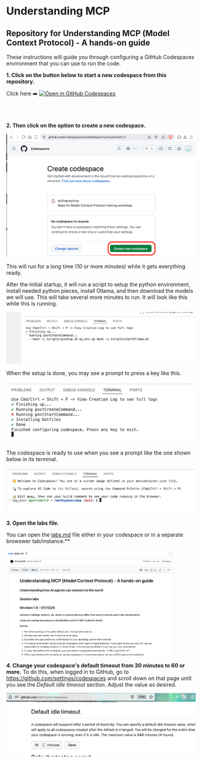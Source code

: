 # Understanding MCP
## Repository for Understanding MCP (Model Context Protocol) - A hands-on guide 

These instructions will guide you through configuring a GitHub Codespaces environment that you can use to run the code. 

**1. Click on the button below to start a new codespace from this repository.**

Click here ➡️  [![Open in GitHub Codespaces](https://github.com/codespaces/badge.svg)](https://codespaces.new/skillrepos/mcp?quickstart=1)

<br><br>

**2. Then click on the option to create a new codespace.**

![Creating new codespace from button](./images/mcp1.png?raw=true "Creating new codespace from button")

This will run for a long time (10 or more minutes) while it gets everything ready.

After the initial startup, it will run a script to setup the python environment, install needed python pieces, install Ollama, and then download the models we will use. This will take several more minutes to run. It will look like this while this is running.

![Final prep](./images/mcp2.png?raw=true "Final prep")

When the setup is done, you may see a prompt to press a key like this.

![Ready to use](./images/mcp3.png?raw=true "Ready to use")

The codespace is ready to use when you see a prompt like the one shown below in its terminal.

![Ready to use](./images/mcp3-2.png?raw=true "Ready to use")


**3. Open the labs file.**

You can open the [labs.md](./labs.md) file either in your codespace or in a separate browswer tab/instance.**

![Labs](./images/mcp78.png?raw=true "Labs")

**4. Change your codespace's default timeout from 30 minutes to 60 or more.**
To do this, when logged in to GitHub, go to https://github.com/settings/codespaces and scroll down on that page until you see the *Default idle timeout* section. Adjust the value as desired.

![Changing codespace idle timeout value](./images/mcp79.png?raw=true "Changing codespace idle timeout value")
